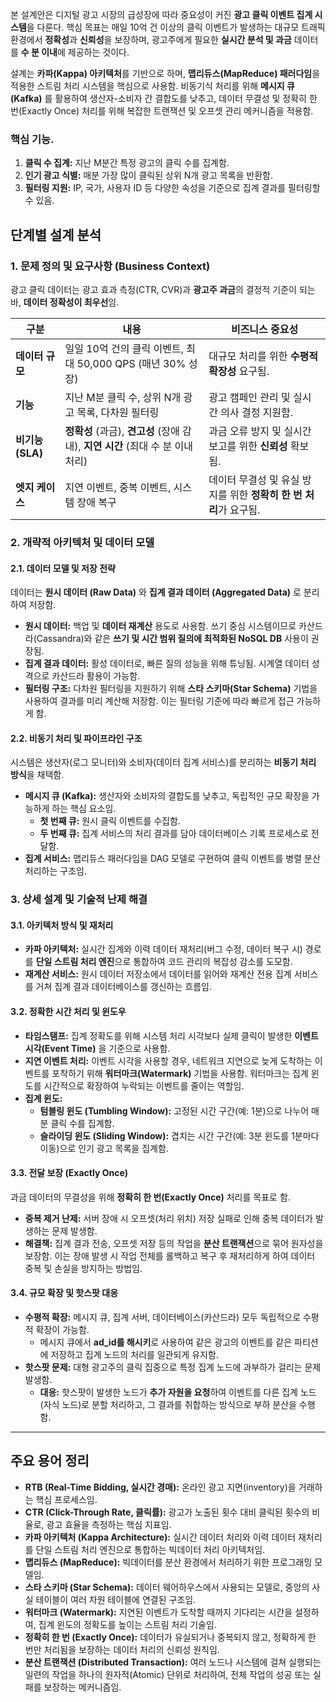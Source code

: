 
본 설계안은 디지털 광고 시장의 급성장에 따라 중요성이 커진 **광고 클릭 이벤트 집계 시스템**을 다룬다. 핵심 목표는 매일 10억 건 이상의 클릭 이벤트가 발생하는 대규모 트래픽 환경에서 **정확성**과 **신뢰성**을 보장하며, 광고주에게 필요한 **실시간 분석 및 과금** 데이터를 **수 분 이내**에 제공하는 것이다.

설계는 **카파(Kappa) 아키텍처**를 기반으로 하며, **맵리듀스(MapReduce) 패러다임**을 적용한 스트림 처리 시스템을 핵심으로 사용함. 비동기식 처리를 위해 **메시지 큐(Kafka)** 를 활용하여 생산자-소비자 간 결합도를 낮추고, 데이터 무결성 및 정확히 한 번(Exactly Once) 처리를 위해 복잡한 트랜잭션 및 오프셋 관리 메커니즘을 적용함.

### 핵심 기능.
1. **클릭 수 집계:** 지난 M분간 특정 광고의 클릭 수를 집계함.
2. **인기 광고 식별:** 매분 가장 많이 클릭된 상위 N개 광고 목록을 반환함.
3. **필터링 지원:** IP, 국가, 사용자 ID 등 다양한 속성을 기준으로 집계 결과를 필터링할 수 있음.


## 단계별 설계 분석
### 1. 문제 정의 및 요구사항 (Business Context)

광고 클릭 데이터는 광고 효과 측정(CTR, CVR)과 **광고주 과금**의 결정적 기준이 되는바, **데이터 정확성이 최우선**임.

|**구분**|**내용**|**비즈니스 중요성**|
|  ---    | -   |  ---   |
|**데이터 규모**|일일 10억 건의 클릭 이벤트, 최대 50,000 QPS (매년 30% 성장)|대규모 처리를 위한 **수평적 확장성** 요구됨.|
|**기능**|지난 M분 클릭 수, 상위 N개 광고 목록, 다차원 필터링|광고 캠페인 관리 및 실시간 의사 결정 지원함.|
|**비기능 (SLA)**|**정확성** (과금), **견고성** (장애 감내), **지연 시간** (최대 수 분 이내 처리)|과금 오류 방지 및 실시간 보고를 위한 **신뢰성** 확보됨.|
|**엣지 케이스**|지연 이벤트, 중복 이벤트, 시스템 장애 복구|데이터 무결성 및 유실 방지를 위한 **정확히 한 번 처리**가 요구됨.|
### 2. 개략적 아키텍처 및 데이터 모델

#### 2.1. 데이터 모델 및 저장 전략

데이터는 **원시 데이터 (Raw Data)** 와 **집계 결과 데이터 (Aggregated Data)** 로 분리하여 저장함.

- **원시 데이터:** 백업 및 **데이터 재계산** 용도로 사용함. 쓰기 중심 시스템이므로 카산드라(Cassandra)와 같은 **쓰기 및 시간 범위 질의에 최적화된 NoSQL DB** 사용이 권장됨.
- **집계 결과 데이터:** 활성 데이터로, 빠른 질의 성능을 위해 튜닝됨. 시계열 데이터 성격으로 카산드라 활용이 가능함.
- **필터링 구조:** 다차원 필터링을 지원하기 위해 **스타 스키마(Star Schema)** 기법을 사용하여 결과를 미리 계산해 저장함. 이는 필터링 기준에 따라 빠르게 접근 가능하게 함.

#### 2.2. 비동기 처리 및 파이프라인 구조

시스템은 생산자(로그 모니터)와 소비자(데이터 집계 서비스)를 분리하는 **비동기 처리 방식**을 채택함.

- **메시지 큐 (Kafka):** 생산자와 소비자의 결합도를 낮추고, 독립적인 규모 확장을 가능하게 하는 핵심 요소임.
    - **첫 번째 큐:** 원시 클릭 이벤트를 수집함.
    - **두 번째 큐:** 집계 서비스의 처리 결과를 담아 데이터베이스 기록 프로세스로 전달함.
- **집계 서비스:** 맵리듀스 패러다임을 DAG 모델로 구현하여 클릭 이벤트를 병렬 분산 처리하는 구조임.

### 3. 상세 설계 및 기술적 난제 해결

#### 3.1. 아키텍처 방식 및 재처리

- **카파 아키텍처:** 실시간 집계와 이력 데이터 재처리(버그 수정, 데이터 복구 시) 경로를 **단일 스트림 처리 엔진**으로 통합하여 코드 관리의 복잡성 감소를 도모함.
- **재계산 서비스:** 원시 데이터 저장소에서 데이터를 읽어와 재계산 전용 집계 서비스를 거쳐 집계 결과 데이터베이스를 갱신하는 흐름임.

#### 3.2. 정확한 시간 처리 및 윈도우

- **타임스탬프:** 집계 정확도를 위해 시스템 처리 시각보다 실제 클릭이 발생한 **이벤트 시각(Event Time)** 을 기준으로 사용함.
- **지연 이벤트 처리:** 이벤트 시각을 사용할 경우, 네트워크 지연으로 늦게 도착하는 이벤트를 포착하기 위해 **워터마크(Watermark)** 기법을 사용함. 워터마크는 집계 윈도를 시간적으로 확장하여 누락되는 이벤트를 줄이는 역할임.
- **집계 윈도:**
    - **텀블링 윈도 (Tumbling Window):** 고정된 시간 구간(예: 1분)으로 나누어 매분 클릭 수를 집계함.
    - **슬라이딩 윈도 (Sliding Window):** 겹치는 시간 구간(예: 3분 윈도를 1분마다 이동)으로 인기 광고 목록을 집계함.

#### 3.3. 전달 보장 (Exactly Once)

과금 데이터의 무결성을 위해 **정확히 한 번(Exactly Once)** 처리를 목표로 함.

- **중복 제거 난제:** 서버 장애 시 오프셋(처리 위치) 저장 실패로 인해 중복 데이터가 발생하는 문제 발생함.
- **해결책:** 집계 결과 전송, 오프셋 저장 등의 작업을 **분산 트랜잭션**으로 묶어 원자성을 보장함. 이는 장애 발생 시 작업 전체를 롤백하고 복구 후 재처리하게 하여 데이터 중복 및 손실을 방지하는 방법임.

#### 3.4. 규모 확장 및 핫스팟 대응

- **수평적 확장:** 메시지 큐, 집계 서버, 데이터베이스(카산드라) 모두 독립적으로 수평적 확장이 가능함.
    - 메시지 큐에서 **ad_id를 해시키**로 사용하여 같은 광고의 이벤트를 같은 파티션에 저장하고 집계 노드의 처리를 일관되게 유지함.
- **핫스팟 문제:** 대형 광고주의 클릭 집중으로 특정 집계 노드에 과부하가 걸리는 문제 발생함.
    - **대응:** 핫스팟이 발생한 노드가 **추가 자원을 요청**하여 이벤트를 다른 집계 노드(자식 노드)로 분할 처리하고, 그 결과를 취합하는 방식으로 부하 분산을 수행함.

---
## 주요 용어 정리

- **RTB (Real-Time Bidding, 실시간 경매):** 온라인 광고 지면(inventory)을 거래하는 핵심 프로세스임.
- **CTR (Click-Through Rate, 클릭률):** 광고가 노출된 횟수 대비 클릭된 횟수의 비율로, 광고 효율을 측정하는 핵심 지표임.
- **카파 아키텍처 (Kappa Architecture):** 실시간 데이터 처리와 이력 데이터 재처리를 단일 스트림 처리 엔진으로 통합하는 빅데이터 처리 아키텍처임.
- **맵리듀스 (MapReduce):** 빅데이터를 분산 환경에서 처리하기 위한 프로그래밍 모델임.
- **스타 스키마 (Star Schema):** 데이터 웨어하우스에서 사용되는 모델로, 중앙의 사실 테이블이 여러 차원 테이블에 연결된 구조임.
- **워터마크 (Watermark):** 지연된 이벤트가 도착할 때까지 기다리는 시간을 설정하여, 집계 윈도의 정확도를 높이는 스트림 처리 기술임.
- **정확히 한 번 (Exactly Once):** 데이터가 유실되거나 중복되지 않고, 정확하게 한 번만 처리됨을 보장하는 데이터 처리의 신뢰성 원칙임.
- **분산 트랜잭션 (Distributed Transaction):** 여러 노드나 시스템에 걸쳐 실행되는 일련의 작업을 하나의 원자적(Atomic) 단위로 처리하여, 전체 작업의 성공 또는 실패를 보장하는 메커니즘임.